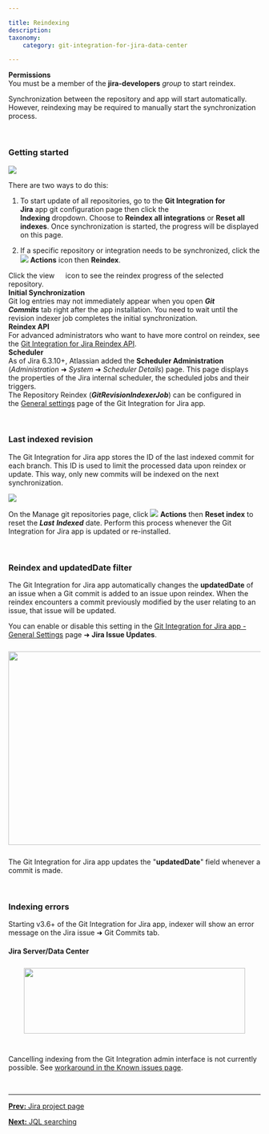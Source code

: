 ```yaml
---

title: Reindexing
description:
taxonomy:
    category: git-integration-for-jira-data-center

---
```


<div class="bbb-callout bbb--alert">
    <div class="irow">
    <div class="ilogobox">
        <span class="logoimg"></span>
    </div>
    <div class="imsgbox">
        <b>Permissions</b><br>
        You must be a member of the <b>jira-developers</b> <i>group</i> to start reindex.
    </div>
    </div>
</div>

Synchronization between the repository and app will start automatically. However, reindexing may be required to manually start the synchronization process.

&nbsp;

### Getting started

![](/wp-content/uploads/gij-gitserver-gitmgr-reindex-all-reindex-actions.png)

There are two ways to do this:

1.  To start update of all repositories, go to the **Git Integration for Jira** app git configuration page then click the **Indexing** dropdown. Choose to **Reindex all integrations** or **Reset all indexes**. Once synchronization is started, the progress will be displayed on this page.

2.  If a specific repository or integration needs to be synchronized, click the <img src='/wp-content/uploads/actions-icon.png' /> **Actions** icon then **Reindex**.

<div class="bbb-callout bbb--basic">
    <div class="irow">
    <div class="ilogobox">
        <span class="logoimg"></span>
    </div>
    <div class="imsgbox">
        Click the view <img src='/wp-content/uploads/eye-icon.png' width=14 height=12 /> icon to see the reindex progress of the selected repository.
    </div>
    </div>
</div>

<div class="bbb-callout bbb--note">
    <div class="irow">
    <div class="ilogobox">
        <span class="logoimg"></span>
    </div>
    <div class="imsgbox">
        <b>Initial Synchronization</b><br>
        Git log entries may not immediately appear when you open <b><i>Git Commits</i></b> tab right after the app installation. You need to wait until the revision indexer job completes the initial synchronization.
    </div>
    </div>
</div>

<div class="bbb-callout bbb--info">
    <div class="irow">
    <div class="ilogobox">
        <span class="logoimg"></span>
    </div>
    <div class="imsgbox">
        <b>Reindex API</b><br>
        For advanced administrators who want to have more control on reindex, see the <a href='/git-integration-for-jira-data-center/reindex-api-gij-self-managed'>Git Integration for Jira Reindex API</a>.
    </div>
    </div>
</div>

<div class="bbb-callout bbb--info">
    <div class="irow">
    <div class="ilogobox">
        <span class="logoimg"></span>
    </div>
    <div class="imsgbox">
        <b>Scheduler</b><br>
        As of Jira 6.3.10+, Atlassian added the <b>Scheduler Administration</b> (<i>Administration</i> ➜ <i>System</i> ➜ <i>Scheduler Details</i>) page. This page displays the properties of the Jira internal scheduler, the scheduled jobs and their triggers.
    </div>
    </div>
</div>

<div class="bbb-callout bbb--tip">
    <div class="irow">
    <div class="ilogobox">
        <span class="logoimg"></span>
    </div>
    <div class="imsgbox">
        The Repository Reindex (<b><i>GitRevisionIndexerJob</i></b>) can be configured in the <a href='/git-integration-for-jira-data-center/general-settings-gij-self-managed'>General settings</a> page of the Git Integration for Jira app.
    </div>
    </div>
</div>

&nbsp;

### Last indexed revision

The Git Integration for Jira app stores the ID of the last indexed commit for each branch. This ID is used to limit the processed data upon reindex or update. This way, only new commits will be indexed on the next synchronization.

![](/wp-content/uploads/gij-gitserver-gitmgr-actions-reset-index.png)

On the Manage git repositories page, click <img src='/wp-content/uploads/actions-icon.png' /> **Actions** then **Reset index** to reset the _**Last**_ _**Indexed**_ date. Perform this process whenever the Git Integration for Jira app is updated or re-installed.

&nbsp;

### Reindex and updatedDate filter

The Git Integration for Jira app automatically changes the **updatedDate** of an issue when a Git commit is added to an issue upon reindex. When the reindex encounters a commit previously modified by the user relating to an issue, that issue will be updated.

You can enable or disable this setting in the [Git Integration for Jira app - General Settings](/git-integration-for-jira-data-center/general-settings-gij-self-managed) page ➜ **Jira Issue Updates**.

<img src='/wp-content/uploads/gij-gitserver-gencfg-last-updated-field.png' width=557 height=386 style='display:block;margin:25px auto;max-width:100%' />

 <div class="bbb-callout bbb--info">
    <div class="irow">
    <div class="ilogobox">
        <span class="logoimg"></span>
    </div>
    <div class="imsgbox">
        The Git Integration for Jira app updates the "<b>updatedDate</b>" field whenever a commit is made.
    </div>
    </div>
</div>

&nbsp;

### Indexing errors

Starting v3.6+ of the Git Integration for Jira app, indexer will show an error message on the Jira issue ➜ Git Commits tab.

#### Jira Server/Data Center

<img src='/wp-content/uploads/gij-git-server-indexing-error-sample.png' width=442 height=131 style='display:block;margin:25px auto;max-width:100%' />

<br>

<div class="bbb-callout bbb--info">
    <div class="irow">
    <div class="ilogobox">
        <span class="logoimg"></span>
    </div>
    <div class="imsgbox">
        Cancelling indexing from the Git Integration admin interface is not currently possible. See <a href='/git-integration-for-jira-data-center/Known-issues-gij-self-managed#fully-cancelling-an-ongoing-indexing-is-not-possible'>workaround in the Known issues page</a>.
    </div>
    </div>
</div>

&nbsp;
* * *

[**Prev:** Jira project page](/git-integration-for-jira-data-center/jira-project-page-gij-self-managed)

[**Next:** JQL searching](/git-integration-for-jira-data-center/jql-searching-gij-self-managed)


